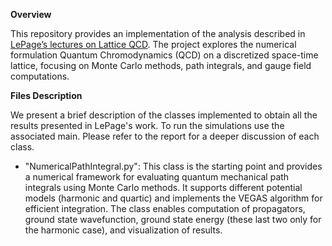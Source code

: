 **Overview**

This repository provides an implementation of the analysis described in [LePage’s lectures on Lattice QCD](https://arxiv.org/abs/hep-lat/0506036). The project explores the numerical formulation Quantum Chromodynamics (QCD) on a discretized space-time lattice, focusing on Monte Carlo methods, path integrals, and gauge field computations. 


**Files Description**

We present a brief description of the classes implemented to obtain all the results presented in LePage's work. To run the simulations use the associated main. Please refer to the report for a deeper discussion of each class.

- "NumericalPathIntegral.py": This class is the starting point and provides a numerical framework for evaluating quantum mechanical path integrals using Monte Carlo methods. It supports different potential models (harmonic and quartic) and implements the VEGAS algorithm for efficient integration. The class enables computation of propagators, ground state wavefunction, ground state energy (these last two only for the harmonic case), and visualization of results.
